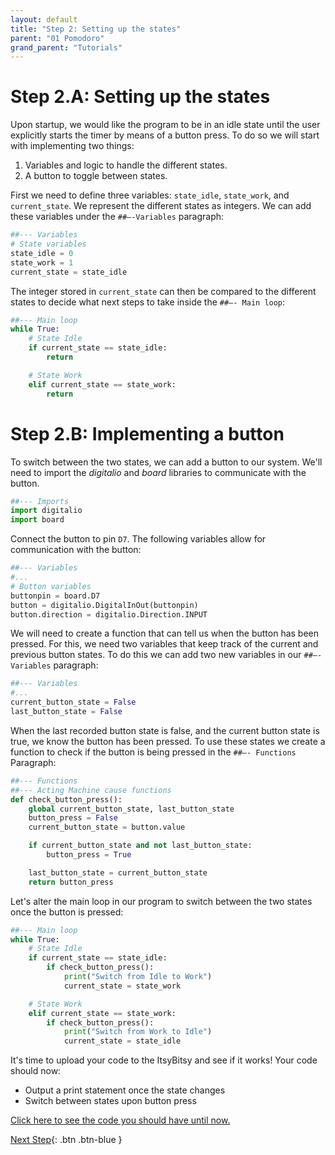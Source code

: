 ```yaml
---
layout: default
title: "Step 2: Setting up the states"
parent: "01 Pomodoro"
grand_parent: "Tutorials"
---
```


# Step 2.A: Setting up the states
Upon startup, we would like the program to be in an idle state until the user explicitly starts the timer by means of a button press.
To do so we will start with implementing two things:
1. Variables and logic to handle the different states.
2. A button to toggle between states. 

First we need to define three variables: `state_idle`, `state_work`, and `current_state`. We represent the different states as integers. We can add these variables under the `##—-Variables` paragraph:

```python
##--- Variables
# State variables
state_idle = 0
state_work = 1
current_state = state_idle
```

The integer stored in `current_state` can then be compared to the different states to decide what next steps to take inside the `##—- Main loop`:

```python
##--- Main loop
while True:
    # State Idle
    if current_state == state_idle:
        return

    # State Work
    elif current_state == state_work:
        return

```

# Step 2.B: Implementing a button
To switch between the two states, we can add a button to our system. We'll need to import the *digitalio* and *board* libraries to communicate with the button.

```python
##--- Imports
import digitalio
import board

```

Connect the button to pin `D7`. The following variables allow for communication with the button:

```python
##--- Variables
#...
# Button variables
buttonpin = board.D7
button = digitalio.DigitalInOut(buttonpin)
button.direction = digitalio.Direction.INPUT

```

We will need to create a function that can tell us when the button has been pressed. For this, we need two variables that keep track of the current and previous button states. To do this we can add two new variables in our `##—- Variables` paragraph:

```python
##--- Variables
#...
current_button_state = False
last_button_state = False

```

When the last recorded button state is false, and the current button state is true, we know the button has been pressed. To use these states we create a function to check if the button is being pressed in the `##—- Functions` Paragraph:

```python
##--- Functions
##--- Acting Machine cause functions
def check_button_press():
    global current_button_state, last_button_state
    button_press = False
    current_button_state = button.value

    if current_button_state and not last_button_state:
        button_press = True

    last_button_state = current_button_state
    return button_press

```

Let's alter the main loop in our program to switch between the two states once the button is pressed:

```python
##--- Main loop
while True:
    # State Idle
    if current_state == state_idle:
        if check_button_press():
            print("Switch from Idle to Work") 
            current_state = state_work

    # State Work
    elif current_state == state_work:
        if check_button_press():
            print("Switch from Work to Idle") 
            current_state = state_idle

```

It's time to upload your code to the ItsyBitsy and see if it works! Your code should now:

 - Output a print statement once the state changes
 - Switch between states upon button press
 
[Click here to see the code you should have until now.](step2-code)

[Next Step](step3){: .btn .btn-blue }
